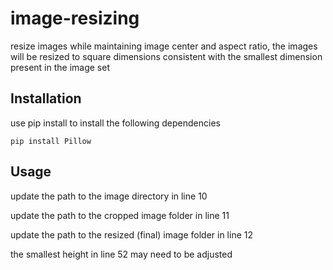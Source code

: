 # image-resizing
resize images while maintaining image center and aspect ratio, the images will be resized to square dimensions consistent with the smallest dimension present in the image set

## Installation
use pip install to install the following dependencies 

`pip install Pillow`

## Usage 
update the path to the image directory in line 10 

update the path to the cropped image folder in line 11 

update the path to the resized (final) image folder in line 12

the smallest height in line 52 may need to be adjusted 
